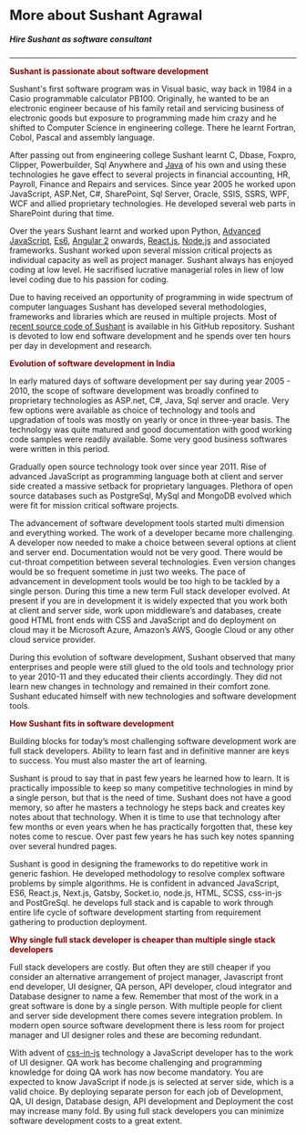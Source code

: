 # More about Sushant Agrawal
##### Hire Sushant as software consultant
---
#### Sushant is passionate about software development
Sushant's first software program was in Visual basic, way back in 1984 in a Casio programmable calculator PB100. Originally, he wanted to be an electronic engineer because of his family retail and servicing business of electronic goods but exposure to programming made him crazy and he shifted to Computer Science in engineering college. There he learnt Fortran, Cobol, Pascal and assembly language. 

After passing out from engineering college Sushant learnt C, Dbase, Foxpro, Clipper, Powerbuilder, Sql Anywhere and <a target='_blank' href='https://www.java.com/en/'>Java</a> of his own and using these technologies he gave effect to several projects in financial accounting, HR, Payroll, Finance and Repairs and services. Since year 2005 he worked upon JavaScript, ASP.Net, C#, SharePoint, Sql Server, Oracle, SSIS, SSRS, WPF, WCF and allied proprietary technologies. He developed several web parts in SharePoint during that time. 

Over the years Sushant learnt and worked upon Python, <a target='_blank' href='https://www.javascript.com/'>Advanced JavaScript</a>, <a target='_blank' href='http://es6-features.org'>Es6</a>, <a target='_blank' href='https://angularjs.org/'>Angular 2</a> onwards, <a target='_blank' href='https://reactjs.org'>React.js</a>, <a target='_blank' href='https://nodejs.org/en/'>Node.js</a> and associated frameworks. Sushant worked upon several mission critical projects as individual capacity as well as project manager. Sushant always has enjoyed coding at low level. He sacrifised lucrative managerial roles in liew of low level coding due to his passion for coding. 

Due to having received an opportunity of programming in wide spectrum of computer languages Sushant has developed several methodologies, frameworks and libraries which are reused in multiple projects. Most of <a target='_blank' href = 'https://github.com/capitalch'>recent source code of Sushant</a> is available in his GitHub repository. Sushant is devoted to low end software development and he spends over ten hours per day in development and research.

#### Evolution of software development in India
In early matured days of software development per say during year 2005 - 2010, the scope of software development was broadly confined to proprietary technologies as ASP.net, C#, Java, Sql server and oracle. Very few options were available as choice of technology and tools and upgradation of tools was mostly on yearly or once in three-year basis. The technology was quite matured and good documentation with good working code samples were readily available. Some very good business softwares were written in this period.

Gradually open source technology took over since year 2011. Rise of advanced JavaScript as programming language both at client and server side created a massive setback for proprietary languages. Plethora of open source databases such as PostgreSql, MySql and MongoDB evolved which were fit for mission critical software projects. 

The advancement of software development tools started multi dimension and everything worked. The work of a developer became more challenging. A developer now needed to make a choice between several options at client and server end. Documentation would not be very good. There would be cut-throat competition between several technologies. Even version changes would be so frequent sometime in just two weeks. The pace of advancement in development tools would be too high to be tackled by a single person. During this time a new term Full stack developer evolved. At present if you are in development it is widely expected that you work both at client and server side, work upon middleware’s and databases, create good HTML front ends with CSS and JavaScript and do deployment on cloud may it be Microsoft Azure, Amazon’s AWS, Google Cloud or any other cloud service provider.

During this evolution of software development, Sushant observed that many enterprises and people were still glued to the old tools and technology prior to year 2010-11 and they educated their clients accordingly. They did not learn new changes in technology and remained in their comfort zone. Sushant educated himself with new technologies and software development tools.

#### How Sushant fits in software development
Building blocks for today’s most challenging software development work are full stack developers. Ability to learn fast and in definitive manner are keys to success. You must also master the art of learning.

Sushant is proud to say that in past few years he learned how to learn. It is practically impossible to keep so many competitive technologies in mind by a single person, but that is the need of time. Sushant does not have a good memory, so after he masters a technology he steps back and creates key notes about that technology. When it is time to use that technology after few months or even years when he has practically forgotten that, these key notes come to rescue. Over past few years he has such key notes spanning over several hundred pages.

Sushant is good in designing the frameworks to do repetitive work in generic fashion. He developed methodology to resolve complex software problems by simple algorithms. He is confident in advanced JavaScript, ES6, React.js, Next.js, Gatsby, Socket.io, node.js, HTML, SCSS, css-in-js and PostGreSql. he develops full stack and is capable to work through entire life cycle of software development starting from requirement gathering to production deployment.

#### Why single full stack developer is cheaper than multiple single stack developers
Full stack developers are costly. But often they are still cheaper if you consider an alternative arrangement of project manager, Javascript front end developer, UI designer, QA person, API developer, cloud integrator and Database designer to name a few. Remember that most of the work in a great software is done by a single person. With multiple people for client and server side development there comes severe integration problem. In modern open source software development there is less room for project manager and UI designer roles and these are becoming redundant. 

With advent of <a target='_blank' href='https://cssinjs.org'>css-in-js</a> technology a JavaScript developer has to the work of UI designer. QA work has become challenging and programming knowledge for doing QA work has now become mandatory. You are expected to know JavaScript if node.js is selected at server side, which is a valid choice. By deploying separate person for each job of Development, QA, UI design, Database design, API development and Deployment the cost may increase many fold. By using full stack developers you can minimize software development costs to a great extent.

<style>
    h1 {
        font-size: 1.5rem;
    }
    h4 {
        color:maroon;
        margin-top:0.3rem;
        margin-bottom:0;
    }
</style>
